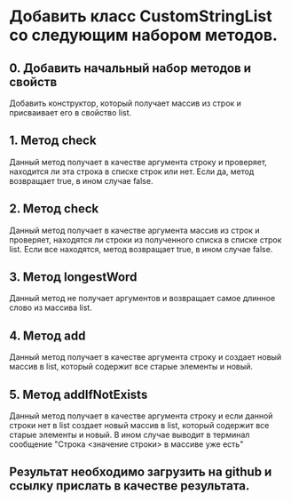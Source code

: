 # Добавить класс CustomStringList со следующим набором методов.

## 0. Добавить начальный набор методов и свойств
Добавить конструктор, который получает массив из строк и присваивает его в свойство list.
## 1. Метод check
Данный метод получает в качестве аргумента строку и проверяет, находится ли эта строка в списке строк или нет. Если да, метод возвращает true, в ином случае false.
## 2. Метод check
Данный метод получает в качестве аргумента массив из строк и проверяет, находятся ли строки из полученного списка в списке строк list. Если все находятся, метод возвращает true, в ином случае false.
## 3. Метод longestWord
Данный метод не получает аргументов и возвращает самое длинное слово из массива list.
## 4. Метод add
Данный метод получает в качестве аргумента строку и создает новый массив в list, который содержит все старые элементы и новый.
## 5. Метод addIfNotExists
Данный метод получает в качестве аргумента строку и если данной строки нет в list создает новый массив в list, который содержит все старые элементы и новый. В ином случае выводит в терминал сообщение "Строка <значение строки> в массиве уже есть"

## Результат необходимо загрузить на github и ссылку прислать в качестве результата.